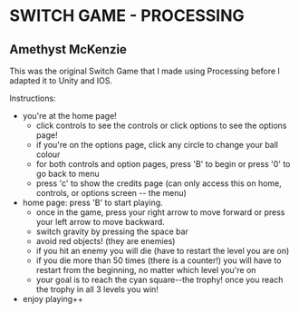 # SWITCH GAME - PROCESSING
## Amethyst McKenzie

This was the original Switch Game that I made using Processing before I adapted it to Unity and IOS.

Instructions:
 - you're at the home page!
   - click controls to see the controls or click options to see the options page!
   - if you're on the options page, click any circle to change your ball colour
   - for both controls and option pages, press 'B' to begin or press '0' to go back to menu
   - press 'c' to show the credits page (can only access this on home, controls, or options screen -- the menu)
 - home page: press 'B' to start playing. 
   - once in the game, press your right arrow to move forward or press your left arrow to move backward.
   - switch gravity by pressing the space bar
   - avoid red objects! (they are enemies)
   - if you hit an enemy you will die (have to restart the level you are on)
   - if you die more than 50 times (there is a counter!) you will have to restart from the beginning, no matter which level you're on
   - your goal is to reach the cyan square--the trophy! once you reach the trophy in all 3 levels you win!
 - enjoy playing++
